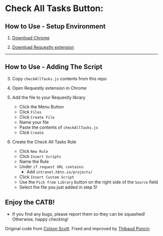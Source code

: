 # Check All Tasks Button:

## How to Use - Setup Environment
1. [Download Chrome](https://www.google.com/chrome/thank-you.html?statcb=0&installdataindex=empty&defaultbrowser=0#)

2. [Download Requestly extension](https://chrome.google.com/webstore/detail/requestly-redirect-url-mo/mdnleldcmiljblolnjhpnblkcekpdkpa?hl=en)

---

## How to Use - Adding The Script
3. Copy `checkAllTasks.js` contents from this repo

4. Open Requestly extension in Chrome
5. Add the file to your Requestly library
	- Click the Menu Button
	- Click `Files`
	- Click `Create File`
	- Name your file
	- Paste the contents of `checkAllTasks.js`
	- Click `Create`
6. Create the Check All Tasks Rule
	- Click `New Rule`
	- Click `Insert Scripts`
	- Name the Rule
	- Under `if request URL contains`:
		- Add `intranet.hbtn.io/projects/`
	- Click `Insert Custom Script`
	- Use the `Pick from Library` button on the right side of the `Source` field
	- Select the file you just added in step 5!

## Enjoy the CATB!
- If you find any bugs, please report them so they can be squashed! Otherwise, happy checking!

Original code from [Colson Scott](https://github.com/OctopusHugz). Fixed and improved by [Thibaud Poncin](https://github.com/ThibaudP)
